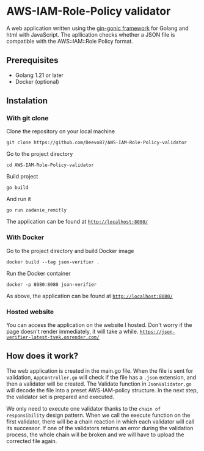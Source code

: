 # AWS-IAM-Role-Policy validator #
A web application written using the [gin-gonic framework](https://gin-gonic.com/) for Golang and html with JavaScript. The apllication checks whether a JSON file is compatible with the AWS::IAM::Role Policy format.

## Prerequisites ##
* Golang 1.21 or later
* Docker (optional)

## Instalation ##
### With git clone ###
Clone the repository on your local machine
```
git clone https://github.com/Deevo87/AWS-IAM-Role-Policy-validator
```
Go to the project directory
```
cd AWS-IAM-Role-Policy-validator
```
Build project
```
go build
```
And run it
```
go run zadanie_remitly
```
The application can be found at [`http://localhost:8080/`](http://localhost:8080/)

### With Docker ###
Go to the project directory and build Docker image
```
docker build --tag json-verifier .
```
Run the Docker container
```
docker -p 8080:8080 json-verifier
```
As above, the application can be found at [`http://localhost:8080/`](http://localhost:8080/)

### Hosted website ###
You can access the application on the website I hosted. Don't worry if the page doesn't render immediately, it will take a while.
[`https://json-verifier-latest-tvek.onrender.com/`](https://json-verifier-latest-tvek.onrender.com/)

## How does it work? ##
The web application is created in the main.go file. When the file is sent for validation, `AppController.go` will check if the file has a `.json` extension, and then a validator will be created. The Validate function in `JsonValidator.go` will decode the file into a preset AWS-IAM-policy structure. In the next step, the validator set is prepared and executed.

We only need to execute one validator thanks to the `chain of responsibility` design pattern. When we call the execute function on the first validator, there will be a chain reaction in which each validator will call its successor. If one of the validators returns an error during the validation process, the whole chain will be broken and we will have to upload the corrected file again.

